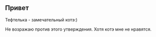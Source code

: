 ## Привет

Тефтелька - замечательный котэ:)

Не возражаю против этого утверждения. Хотя котэ мне не нравятся. 
